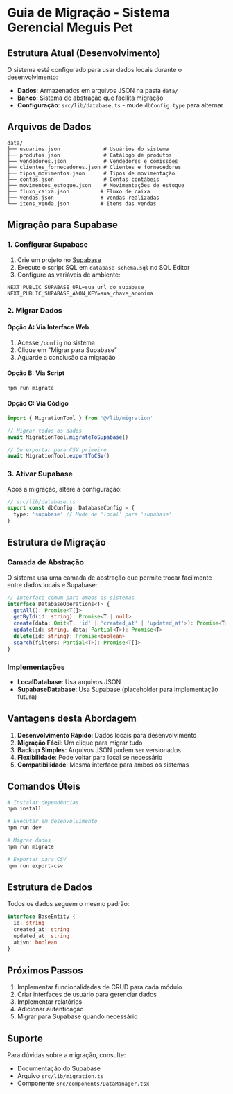# Guia de Migração - Sistema Gerencial Meguis Pet

## Estrutura Atual (Desenvolvimento)

O sistema está configurado para usar dados locais durante o desenvolvimento:

- **Dados**: Armazenados em arquivos JSON na pasta `data/`
- **Banco**: Sistema de abstração que facilita migração
- **Configuração**: `src/lib/database.ts` - mude `dbConfig.type` para alternar

## Arquivos de Dados

```
data/
├── usuarios.json              # Usuários do sistema
├── produtos.json              # Catálogo de produtos
├── vendedores.json            # Vendedores e comissões
├── clientes_fornecedores.json # Clientes e fornecedores
├── tipos_movimentos.json      # Tipos de movimentação
├── contas.json                # Contas contábeis
├── movimentos_estoque.json    # Movimentações de estoque
├── fluxo_caixa.json          # Fluxo de caixa
├── vendas.json               # Vendas realizadas
└── itens_venda.json          # Itens das vendas
```

## Migração para Supabase

### 1. Configurar Supabase

1. Crie um projeto no [Supabase](https://supabase.com)
2. Execute o script SQL em `database-schema.sql` no SQL Editor
3. Configure as variáveis de ambiente:

```env
NEXT_PUBLIC_SUPABASE_URL=sua_url_do_supabase
NEXT_PUBLIC_SUPABASE_ANON_KEY=sua_chave_anonima
```

### 2. Migrar Dados

#### Opção A: Via Interface Web
1. Acesse `/config` no sistema
2. Clique em "Migrar para Supabase"
3. Aguarde a conclusão da migração

#### Opção B: Via Script
```bash
npm run migrate
```

#### Opção C: Via Código
```typescript
import { MigrationTool } from '@/lib/migration'

// Migrar todos os dados
await MigrationTool.migrateToSupabase()

// Ou exportar para CSV primeiro
await MigrationTool.exportToCSV()
```

### 3. Ativar Supabase

Após a migração, altere a configuração:

```typescript
// src/lib/database.ts
export const dbConfig: DatabaseConfig = {
  type: 'supabase' // Mude de 'local' para 'supabase'
}
```

## Estrutura de Migração

### Camada de Abstração

O sistema usa uma camada de abstração que permite trocar facilmente entre dados locais e Supabase:

```typescript
// Interface comum para ambos os sistemas
interface DatabaseOperations<T> {
  getAll(): Promise<T[]>
  getById(id: string): Promise<T | null>
  create(data: Omit<T, 'id' | 'created_at' | 'updated_at'>): Promise<T>
  update(id: string, data: Partial<T>): Promise<T>
  delete(id: string): Promise<boolean>
  search(filters: Partial<T>): Promise<T[]>
}
```

### Implementações

- **LocalDatabase**: Usa arquivos JSON
- **SupabaseDatabase**: Usa Supabase (placeholder para implementação futura)

## Vantagens desta Abordagem

1. **Desenvolvimento Rápido**: Dados locais para desenvolvimento
2. **Migração Fácil**: Um clique para migrar tudo
3. **Backup Simples**: Arquivos JSON podem ser versionados
4. **Flexibilidade**: Pode voltar para local se necessário
5. **Compatibilidade**: Mesma interface para ambos os sistemas

## Comandos Úteis

```bash
# Instalar dependências
npm install

# Executar em desenvolvimento
npm run dev

# Migrar dados
npm run migrate

# Exportar para CSV
npm run export-csv
```

## Estrutura de Dados

Todos os dados seguem o mesmo padrão:

```typescript
interface BaseEntity {
  id: string
  created_at: string
  updated_at: string
  ativo: boolean
}
```

## Próximos Passos

1. Implementar funcionalidades de CRUD para cada módulo
2. Criar interfaces de usuário para gerenciar dados
3. Implementar relatórios
4. Adicionar autenticação
5. Migrar para Supabase quando necessário

## Suporte

Para dúvidas sobre a migração, consulte:
- Documentação do Supabase
- Arquivo `src/lib/migration.ts`
- Componente `src/components/DataManager.tsx`
